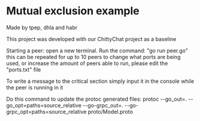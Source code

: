 # Mutual exclusion example

Made by tpep, dhla and habr

This project was developed with our ChittyChat project as a baseline

Starting a peer:
open a new terminal. Run the command: "go run peer.go"
this can be repeated for up to 10 peers
to change what ports are being used, or increase the amount of peers able to run, please edit the "ports.txt" file

To write a message to the critical section simply input it in the console while the peer is running in it

Do this command to update the protoc generated files:
protoc --go_out=. --go_opt=paths=source_relative --go-grpc_out=. --go-grpc_opt=paths=source_relative proto/Model.proto

